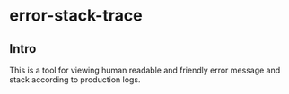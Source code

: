 # error-stack-trace

## Intro
This is a tool for viewing human readable and friendly error message and stack according to production logs.
